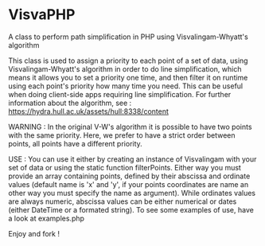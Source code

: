 # VisvaPHP

A class to perform path simplification in PHP using Visvalingam-Whyatt's algorithm

This class is used to assign a priority to each point of a set of data, using Visvalingam-Whyatt's algorithm in order to do line simplification,
which means it allows you to set a priority one time, and then filter it on runtime using each point's priority how many time you need.
This can be useful when doing client-side apps requiring line simplification.
For further information about the algorithm, see : https://hydra.hull.ac.uk/assets/hull:8338/content

WARNING : In the original V-W's algorithm it is possible to have two points with the same priority.
Here, we prefer to have a strict order between points, all points have a different priority.

USE : You can use it either by creating an instance of Visvalingam with your set of data or using the static function filterPoints.
Either way you must provide an array containing points, defined by their abscissa and ordinate values (default name is 'x' and 'y', if your points coordinates are name an other way you must specify the name as argument).
While ordinates values are always numeric, abscissa values can be either numerical or dates (either DateTime or a formated string).
To see some examples of use, have a look at examples.php

Enjoy and fork !